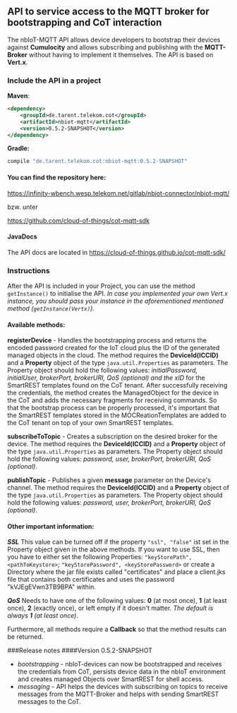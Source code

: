 ## API to service access to the MQTT broker for bootstrapping and CoT interaction

The nbIoT-MQTT API allows device developers to bootstrap their devices against
**Cumulocity** and allows subscribing and publishing with the **MQTT-Broker**
without having to implement it themselves. The API is based on **Vert.x**.

### Include the API in a project
**Maven**:
```xml
<dependency>
    <groupId>de.tarent.telekom.cot</groupId>
    <artifactId>nbiot-mqtt</artifactId>
    <version>0.5.2-SNAPSHOT</version>    
</dependency>
```
 
**Gradle:**
```groovy
compile "de.tarent.telekom.cot:nbiot-mqtt:0.5.2-SNAPSHOT"
```

#### You can find the repository here:
https://infinity-wbench.wesp.telekom.net/gitlab/nbiot-connector/nbiot-mqtt/

bzw. unter

https://github.com/cloud-of-things/cot-mqtt-sdk

#### JavaDocs

The API docs are located in https://cloud-of-things.github.io/cot-mqtt-sdk/


### Instructions
After the API is included in your Project, you can use the method `getInstance()` to
initialise the API. _In case you implemented your own Vert.x instance, you
should pass your instance in the aforementioned mentioned method (`getInstance(Vertx)`)._

#### Available methods:
**registerDevice** - Handles the bootstrapping process and returns the encoded password
created for the IoT cloud plus the ID of the generated managed objects in the cloud.
The method requires the **DeviceId(ICCID)** and a **Property** object of the type
`java.util.Properties` as parameters. The Property object should hold the following
values: _initialPassword, initialUser, brokerPort, brokerURI, QoS (optional) and
the xID_ for the SmartREST templates found on the CoT tenant. After successfully 
receiving the credentials, the method creates the ManagedObject for the device in
the CoT and adds the necessary fragments for receiving commands. So that the bootstrap
process can be properly processed, it's important that the SmartREST templates
stored in the MOCReationTemplates are added to the CoT tenant on top of your
own SmartREST templates.

**subscribeToTopic** - Creates a subscription on the desired broker for the device.
The method requires the **DeviceId(ICCID)** and a **Property** object of the type
`java.util.Properties` as parameters. The Property object should hold the following
values: _password, user, brokerPort, brokerURI, QoS (optional)_.

**publishTopic** - Publishes a given **message** parameter on the Device's channel.
The method requires the **DeviceId(ICCID)** and a **Property** object of the type
`java.util.Properties` as parameters. The Property object should hold the following
values: _password, user, brokerPort, brokerURI, QoS (optional)_.

#### Other important information:
_**SSL**_ This value can be turned off if the property `"ssl", "false"` ist set in
the Property object given in the above methods. If you want to use SSL, then you have
to either set the following Properties: `"keyStorePath", <pathToKeystore>`;
`"keyStorePassword", <keyStorePassword>` or create a Directory where the jar
file exists called "certificates" and place a client.jks file that contains both
certificates and uses the password "kVJEgEVwn3TB9BPA" within.

_**QoS**_ Needs to have one of the following values: **0** (at most once), **1** 
(at least once), **2** (exactly once), or left empty if it doesn't matter. _The
default is always **1** (at least once)_.

Furthermore, all methods require a **Callback** so that the method results can
be returned.

###Release notes
####Version 0.5.2-SNAPSHOT
- *bootstrapping* - nbIoT-devices can now be bootstrapped and receives the
credentials from CoT, persists device data in the nbIoT environment and creates
managed Objects over SmartREST for shell access.
- *messaging* - API helps the devices with subscribing on topics to receive messages
from the MQTT-Broker and helps with sending SmartREST messages to the CoT.